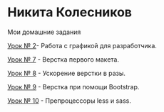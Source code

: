 

# Никита Колесников
Мои домашние задания

[Урок № 2](https://github.com/Neecsman/neecsman.github.io/tree/master/Lesson_2 "")- Работа с графикой для разработчика.

[Урок № 7](neecsman.github.io/Lesson_7/src/ "") - Верстка первого макета. 

[Урок № 8](https://neecsman.github.io/Lesson_8/src/ "") - Ускорение верстки в разы. 

[Урок № 9](https://neecsman.github.io/Lesson_9/src/ "") - Верстка при помощи Bootstrap. 

[Урок № 10](https://github.com/Neecsman/neecsman.github.io/tree/master/Lesson_10/src "") - Препроцессоры less и sass. 

